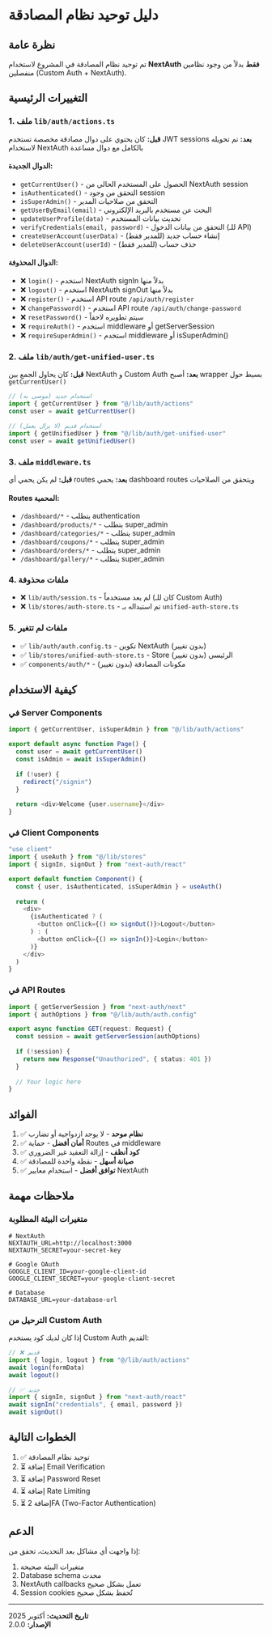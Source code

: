 # دليل توحيد نظام المصادقة

## نظرة عامة
تم توحيد نظام المصادقة في المشروع لاستخدام **NextAuth فقط** بدلاً من وجود نظامين منفصلين (Custom Auth + NextAuth).

## التغييرات الرئيسية

### 1. ملف `lib/auth/actions.ts`
**قبل:** كان يحتوي على دوال مصادقة مخصصة تستخدم JWT sessions
**بعد:** تم تحويله لاستخدام NextAuth بالكامل مع دوال مساعدة

#### الدوال الجديدة:
- `getCurrentUser()` - الحصول على المستخدم الحالي من NextAuth session
- `isAuthenticated()` - التحقق من وجود session
- `isSuperAdmin()` - التحقق من صلاحيات المدير
- `getUserByEmail(email)` - البحث عن مستخدم بالبريد الإلكتروني
- `updateUserProfile(data)` - تحديث بيانات المستخدم
- `verifyCredentials(email, password)` - التحقق من بيانات الدخول (للـ API)
- `createUserAccount(userData)` - إنشاء حساب جديد (للمدير فقط)
- `deleteUserAccount(userId)` - حذف حساب (للمدير فقط)

#### الدوال المحذوفة:
- ❌ `login()` - استخدم NextAuth signIn بدلاً منها
- ❌ `logout()` - استخدم NextAuth signOut بدلاً منها
- ❌ `register()` - استخدم API route `/api/auth/register`
- ❌ `changePassword()` - استخدم API route `/api/auth/change-password`
- ❌ `resetPassword()` - سيتم تطويره لاحقاً
- ❌ `requireAuth()` - استخدم middleware أو getServerSession
- ❌ `requireSuperAdmin()` - استخدم middleware أو isSuperAdmin()

### 2. ملف `lib/auth/get-unified-user.ts`
**قبل:** كان يحاول الجمع بين NextAuth و Custom Auth
**بعد:** أصبح wrapper بسيط حول `getCurrentUser()`

```typescript
// استخدام جديد (موصى به)
import { getCurrentUser } from "@/lib/auth/actions"
const user = await getCurrentUser()

// استخدام قديم (لا يزال يعمل)
import { getUnifiedUser } from "@/lib/auth/get-unified-user"
const user = await getUnifiedUser()
```

### 3. ملف `middleware.ts`
**قبل:** لم يكن يحمي أي routes
**بعد:** يحمي dashboard routes ويتحقق من الصلاحيات

#### Routes المحمية:
- `/dashboard/*` - يتطلب authentication
- `/dashboard/products/*` - يتطلب super_admin
- `/dashboard/categories/*` - يتطلب super_admin
- `/dashboard/coupons/*` - يتطلب super_admin
- `/dashboard/orders/*` - يتطلب super_admin
- `/dashboard/gallery/*` - يتطلب super_admin

### 4. ملفات محذوفة
- ❌ `lib/auth/session.ts` - لم يعد مستخدماً (كان للـ Custom Auth)
- ❌ `lib/stores/auth-store.ts` - تم استبداله بـ `unified-auth-store.ts`

### 5. ملفات لم تتغير
- ✅ `lib/auth/auth.config.ts` - تكوين NextAuth (بدون تغيير)
- ✅ `lib/stores/unified-auth-store.ts` - Store الرئيسي (بدون تغيير)
- ✅ `components/auth/*` - مكونات المصادقة (بدون تغيير)

## كيفية الاستخدام

### في Server Components
```typescript
import { getCurrentUser, isSuperAdmin } from "@/lib/auth/actions"

export default async function Page() {
  const user = await getCurrentUser()
  const isAdmin = await isSuperAdmin()
  
  if (!user) {
    redirect("/signin")
  }
  
  return <div>Welcome {user.username}</div>
}
```

### في Client Components
```typescript
"use client"
import { useAuth } from "@/lib/stores"
import { signIn, signOut } from "next-auth/react"

export default function Component() {
  const { user, isAuthenticated, isSuperAdmin } = useAuth()
  
  return (
    <div>
      {isAuthenticated ? (
        <button onClick={() => signOut()}>Logout</button>
      ) : (
        <button onClick={() => signIn()}>Login</button>
      )}
    </div>
  )
}
```

### في API Routes
```typescript
import { getServerSession } from "next-auth/next"
import { authOptions } from "@/lib/auth/auth.config"

export async function GET(request: Request) {
  const session = await getServerSession(authOptions)
  
  if (!session) {
    return new Response("Unauthorized", { status: 401 })
  }
  
  // Your logic here
}
```

## الفوائد

1. ✅ **نظام موحد** - لا يوجد ازدواجية أو تضارب
2. ✅ **أمان أفضل** - حماية Routes في middleware
3. ✅ **كود أنظف** - إزالة التعقيد غير الضروري
4. ✅ **صيانة أسهل** - نقطة واحدة للمصادقة
5. ✅ **توافق أفضل** - استخدام معايير NextAuth

## ملاحظات مهمة

### متغيرات البيئة المطلوبة
```env
# NextAuth
NEXTAUTH_URL=http://localhost:3000
NEXTAUTH_SECRET=your-secret-key

# Google OAuth
GOOGLE_CLIENT_ID=your-google-client-id
GOOGLE_CLIENT_SECRET=your-google-client-secret

# Database
DATABASE_URL=your-database-url
```

### الترحيل من Custom Auth
إذا كان لديك كود يستخدم Custom Auth القديم:

```typescript
// ❌ قديم
import { login, logout } from "@/lib/auth/actions"
await login(formData)
await logout()

// ✅ جديد
import { signIn, signOut } from "next-auth/react"
await signIn("credentials", { email, password })
await signOut()
```

## الخطوات التالية

1. ✅ توحيد نظام المصادقة
2. ⏳ إضافة Email Verification
3. ⏳ إضافة Password Reset
4. ⏳ إضافة Rate Limiting
5. ⏳ إضافة 2FA (Two-Factor Authentication)

## الدعم

إذا واجهت أي مشاكل بعد التحديث، تحقق من:
1. متغيرات البيئة صحيحة
2. Database schema محدث
3. NextAuth callbacks تعمل بشكل صحيح
4. Session cookies تُحفظ بشكل صحيح

---

**تاريخ التحديث:** أكتوبر 2025  
**الإصدار:** 2.0.0
